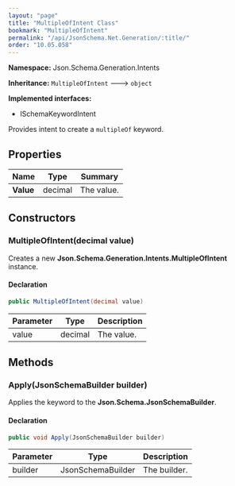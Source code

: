 ```yaml
---
layout: "page"
title: "MultipleOfIntent Class"
bookmark: "MultipleOfIntent"
permalink: "/api/JsonSchema.Net.Generation/:title/"
order: "10.05.058"
---
```

**Namespace:** Json.Schema.Generation.Intents

**Inheritance:**
`MultipleOfIntent`
 🡒 
`object`

**Implemented interfaces:**

- ISchemaKeywordIntent

Provides intent to create a `multipleOf` keyword.

## Properties

| Name | Type | Summary |
|---|---|---|
| **Value** | decimal | The value. |

## Constructors

### MultipleOfIntent(decimal value)

Creates a new **Json.Schema.Generation.Intents.MultipleOfIntent** instance.

#### Declaration

```c#
public MultipleOfIntent(decimal value)
```

| Parameter | Type | Description |
|---|---|---|
| value | decimal | The value. |


## Methods

### Apply(JsonSchemaBuilder builder)

Applies the keyword to the **Json.Schema.JsonSchemaBuilder**.

#### Declaration

```c#
public void Apply(JsonSchemaBuilder builder)
```

| Parameter | Type | Description |
|---|---|---|
| builder | JsonSchemaBuilder | The builder. |


